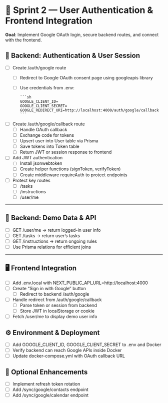 # 🚀 Sprint 2 — User Authentication & Frontend Integration

**Goal**: Implement Google OAuth login, secure backend routes, and connect with the frontend.

## 🧱 Backend: Authentication & User Session

- [ ] Create /auth/google route
  - [ ] Redirect to Google OAuth consent page using googleapis library
  - [ ] Use credentials from .env:

        ```sh
        GOOGLE_CLIENT_ID=
        GOOGLE_CLIENT_SECRET=
        GOOGLE_REDIRECT_URI=http://localhost:4000/auth/google/callback
        ```
- [ ] Create /auth/google/callback route
  - [ ] Handle OAuth callback
  - [ ] Exchange code for tokens
  - [ ] Upsert user into User table via Prisma
  - [ ] Save tokens into Token table
  - [ ] Return JWT or session response to frontend
- [ ] Add JWT authentication
  - [ ] Install jsonwebtoken
  - [ ] Create helper functions (signToken, verifyToken)
  - [ ] Create middleware requireAuth to protect endpoints
- [ ] Protect key routes
  - [ ] /tasks
  - [ ] /instructions
  - [ ] /user/me

---

## 🧠 Backend: Demo Data & API

- [ ] GET /user/me → return logged-in user info
- [ ] GET /tasks → return user’s tasks
- [ ] GET /instructions → return ongoing rules
- [ ] Use Prisma relations for efficient joins

---

## 🖥️ Frontend Integration

- [ ] Add .env.local with NEXT_PUBLIC_API_URL=http://localhost:4000
- [ ] Create “Sign in with Google” button
  - [ ] Redirect to backend /auth/google
- [ ] Handle redirect from /auth/google/callback
  - [ ] Parse token or session from backend
  - [ ] Store JWT in localStorage or cookie
- [ ] Fetch /user/me to display demo user info

## ⚙️ Environment & Deployment

- [ ] Add GOOGLE_CLIENT_ID, GOOGLE_CLIENT_SECRET to .env and Docker
- [ ] Verify backend can reach Google APIs inside Docker
- [ ] Update docker-compose.yml with OAuth callback URL

## 🧩 Optional Enhancements

- [ ] Implement refresh token rotation
- [ ] Add /sync/google/contacts endpoint
- [ ] Add /sync/google/calendar endpoint

